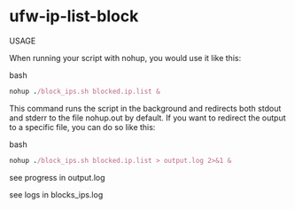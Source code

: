 # ufw-ip-list-block

USAGE

When running your script with nohup, you would use it like this:

bash

```rb
nohup ./block_ips.sh blocked.ip.list &
```

This command runs the script in the background and redirects both stdout and stderr to the file nohup.out by default. If you want to redirect the output to a specific file, you can do so like this:

bash

```rb
nohup ./block_ips.sh blocked.ip.list > output.log 2>&1 &
```

see progress in output.log

see logs in blocks_ips.log


